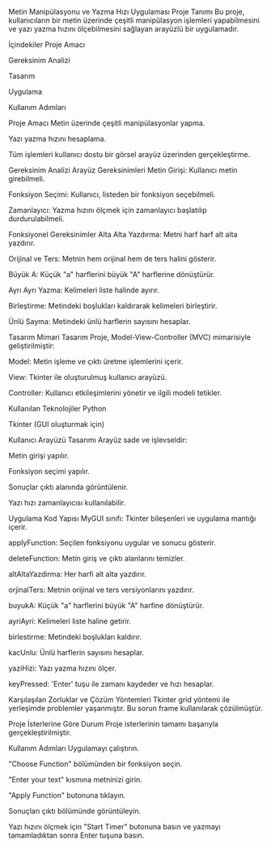 Metin Manipülasyonu ve Yazma Hızı Uygulaması
Proje Tanımı
Bu proje, kullanıcıların bir metin üzerinde çeşitli manipülasyon işlemleri yapabilmesini ve yazı yazma hızını ölçebilmesini sağlayan arayüzlü bir uygulamadır.

İçindekiler
Proje Amacı

Gereksinim Analizi

Tasarım

Uygulama

Kullanım Adımları

Proje Amacı
Metin üzerinde çeşitli manipülasyonlar yapma.

Yazı yazma hızını hesaplama.

Tüm işlemleri kullanıcı dostu bir görsel arayüz üzerinden gerçekleştirme.

Gereksinim Analizi
Arayüz Gereksinimleri
Metin Girişi: Kullanıcı metin girebilmeli.

Fonksiyon Seçimi: Kullanıcı, listeden bir fonksiyon seçebilmeli.

Zamanlayıcı: Yazma hızını ölçmek için zamanlayıcı başlatılıp durdurulabilmeli.

Fonksiyonel Gereksinimler
Alta Alta Yazdırma: Metni harf harf alt alta yazdırır.

Orijinal ve Ters: Metnin hem orijinal hem de ters halini gösterir.

Büyük A: Küçük "a" harflerini büyük "A" harflerine dönüştürür.

Ayrı Ayrı Yazma: Kelimeleri liste halinde ayırır.

Birleştirme: Metindeki boşlukları kaldırarak kelimeleri birleştirir.

Ünlü Sayma: Metindeki ünlü harflerin sayısını hesaplar.

Tasarım
Mimari Tasarım
Proje, Model-View-Controller (MVC) mimarisiyle geliştirilmiştir:

Model: Metin işleme ve çıktı üretme işlemlerini içerir.

View: Tkinter ile oluşturulmuş kullanıcı arayüzü.

Controller: Kullanıcı etkileşimlerini yönetir ve ilgili modeli tetikler.

Kullanılan Teknolojiler
Python

Tkinter (GUI oluşturmak için)

Kullanıcı Arayüzü Tasarımı
Arayüz sade ve işlevseldir:

Metin girişi yapılır.

Fonksiyon seçimi yapılır.

Sonuçlar çıktı alanında görüntülenir.

Yazı hızı zamanlayıcısı kullanılabilir.

Uygulama
Kod Yapısı
MyGUI sınıfı: Tkinter bileşenleri ve uygulama mantığı içerir.

applyFunction: Seçilen fonksiyonu uygular ve sonucu gösterir.

deleteFunction: Metin giriş ve çıktı alanlarını temizler.

altAltaYazdirma: Her harfi alt alta yazdırır.

orjinalTers: Metnin orijinal ve ters versiyonlarını yazdırır.

buyukA: Küçük "a" harflerini büyük "A" harfine dönüştürür.

ayriAyri: Kelimeleri liste haline getirir.

birlestirme: Metindeki boşlukları kaldırır.

kacUnlu: Ünlü harflerin sayısını hesaplar.

yaziHizi: Yazı yazma hızını ölçer.

keyPressed: 'Enter' tuşu ile zamanı kaydeder ve hızı hesaplar.

Karşılaşılan Zorluklar ve Çözüm Yöntemleri
Tkinter grid yöntemi ile yerleşimde problemler yaşanmıştır. Bu sorun frame kullanılarak çözülmüştür.

Proje İsterlerine Göre Durum
Proje isterlerinin tamamı başarıyla gerçekleştirilmiştir.

Kullanım Adımları
Uygulamayı çalıştırın.

"Choose Function" bölümünden bir fonksiyon seçin.

"Enter your text" kısmına metninizi girin.

"Apply Function" butonuna tıklayın.

Sonuçları çıktı bölümünde görüntüleyin.

Yazı hızını ölçmek için "Start Timer" butonuna basın ve yazmayı tamamladıktan sonra Enter tuşuna basın.

